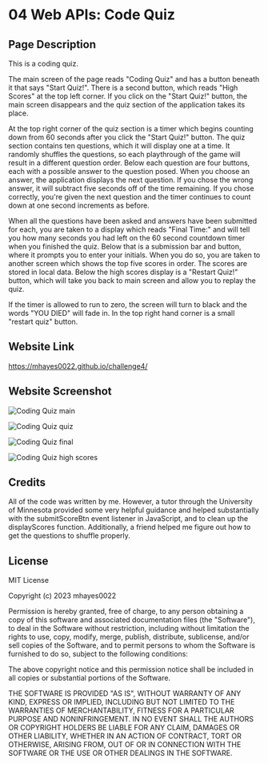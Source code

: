 # 04 Web APIs: Code Quiz

## Page Description
This is a coding quiz.

The main screen of the page reads "Coding Quiz" and has a button beneath it that says "Start Quiz!". There is a second button, which reads "High Scores" at the top left corner. If you click on the "Start Quiz!" button, the main screen disappears and the quiz section of the application takes its place. 

At the top right corner of the quiz section is a timer which begins counting down from 60 seconds after you click the "Start Quiz!" button. The quiz section contains ten questions, which it will display one at a time. It randomly shuffles the questions, so each playthrough of the game will result in a different question order. Below each question are four buttons, each with a possible answer to the question posed. When you choose an answer, the application displays the next question. If you chose the wrong answer, it will subtract five seconds off of the time remaining. If you chose correctly, you're given the next question and the timer continues to count down at one second increments as before.

When all the questions have been asked and answers have been submitted for each, you are taken to a display which reads "Final Time:" and will tell you how many seconds you had left on the 60 second countdown timer when you finished the quiz. Below that is a submission bar and button, where it prompts you to enter your initials. When you do so, you are taken to another screen which shows the top five scores in order. The scores are stored in local data. Below the high scores display is a "Restart Quiz!" button, which will take you back to main screen and allow you to replay the quiz.

If the timer is allowed to run to zero, the screen will turn to black and the words "YOU DIED" will fade in. In the top right hand corner is a small "restart quiz" button. 

## Website Link
https://mhayes0022.github.io/challenge4/

## Website Screenshot
![Coding Quiz main](https://github.com/mhayes0022/challenge4/assets/153241703/5aefe8c8-23c1-4da0-bd11-0bb40d08fc66)

![Coding Quiz quiz](https://github.com/mhayes0022/challenge4/assets/153241703/99a640ec-0bbc-4262-942b-167a8b572827)

![Coding Quiz final](https://github.com/mhayes0022/challenge4/assets/153241703/7dcadd82-4724-4ed7-9c29-9129082aecb3)

![Coding Quiz high scores](https://github.com/mhayes0022/challenge4/assets/153241703/111b8de9-2acd-4990-8cb3-8b6d025c05e6)

## Credits
All of the code was written by me. However, a tutor through the University of Minnesota provided some very helpful guidance and helped substantially with the submitScoreBtn event listener in JavaScript, and to clean up the displayScores function. Additionally, a friend helped me figure out how to get the questions to shuffle properly. 

## License 

MIT License

Copyright (c) 2023 mhayes0022

Permission is hereby granted, free of charge, to any person obtaining a copy
of this software and associated documentation files (the "Software"), to deal
in the Software without restriction, including without limitation the rights
to use, copy, modify, merge, publish, distribute, sublicense, and/or sell
copies of the Software, and to permit persons to whom the Software is
furnished to do so, subject to the following conditions:

The above copyright notice and this permission notice shall be included in all
copies or substantial portions of the Software.

THE SOFTWARE IS PROVIDED "AS IS", WITHOUT WARRANTY OF ANY KIND, EXPRESS OR
IMPLIED, INCLUDING BUT NOT LIMITED TO THE WARRANTIES OF MERCHANTABILITY,
FITNESS FOR A PARTICULAR PURPOSE AND NONINFRINGEMENT. IN NO EVENT SHALL THE
AUTHORS OR COPYRIGHT HOLDERS BE LIABLE FOR ANY CLAIM, DAMAGES OR OTHER
LIABILITY, WHETHER IN AN ACTION OF CONTRACT, TORT OR OTHERWISE, ARISING FROM,
OUT OF OR IN CONNECTION WITH THE SOFTWARE OR THE USE OR OTHER DEALINGS IN THE
SOFTWARE.
